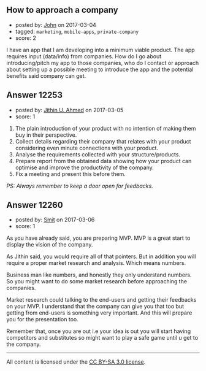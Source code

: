 ## How to approach a company

- posted by: [John](https://stackexchange.com/users/6776049/john) on 2017-03-04
- tagged: `marketing`, `mobile-apps`, `private-company`
- score: 2

<p>I have an app that I am developing into a minimum viable product. The app requires input (data/info) from companies. How do I go about introducing/pitch my app to those companies, who do I contact or approach about setting up a possible meeting to introduce the app and the potential benefits said company can get.</p>



## Answer 12253

- posted by: [Jithin U. Ahmed](https://stackexchange.com/users/3244972/jithin-u-ahmed) on 2017-03-05
- score: 1

<ol>
<li>The plain introduction of your product with no intention of making them buy in their perspective.</li>
<li>Collect details regarding their company that relates with your product considering even minute connections with your product.</li>
<li>Analyse the requirements collected with your structure/products.</li>
<li>Prepare report from the obtained data showing how your product can optimise and improve the productivity of the company.</li>
<li>Fix a meeting and present this before them.</li>
</ol>

<p><em>PS: Always remember to keep a door open for feedbacks.</em></p>



## Answer 12260

- posted by: [Smit](https://stackexchange.com/users/7665731/smit) on 2017-03-06
- score: 1

<p>As you have already said, you are preparing MVP. MVP is a great start to display the vision of the company. </p>

<p>As Jithin said, you would require all of that pointers. But in addition you will require a proper market research and analysis. Which means numbers. </p>

<p>Business man like numbers, and honestly they only understand numbers. So you might want to do some market research before approaching the companies. </p>

<p>Market research could talking to the end-users and getting their feedbacks on your MVP. I understand that the company can give you that too but getting from end-users is something very important. And this will prepare you for the presentation too.</p>

<p>Remember that, once you are out i.e your idea is out you will start having competitors and substitutes so might want to play a safe game until u get to the company.</p>




---

All content is licensed under the [CC BY-SA 3.0 license](https://creativecommons.org/licenses/by-sa/3.0/).
